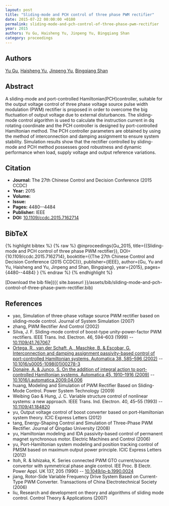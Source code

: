 ```yaml
---
layout: post
title: "Sliding-mode and PCH control of three phase PWM rectifier"
date: 2015-07-22 00:00:00 +0100
permalink: sliding-mode-and-pch-control-of-three-phase-pwm-rectifier
year: 2015
authors: Yu Gu, Haisheng Yu, Jinpeng Yu, Bingqiang Shan
category: proceedings
---
```

 
## Authors
[Yu Gu](authors/yu-gu), [Haisheng Yu](authors/haisheng-yu), [Jinpeng Yu](authors/jinpeng-yu), [Bingqiang Shan](authors/bing-qiang-shan)
 
## Abstract
A sliding-mode and port-controlled Hamiltonian(PCH)controller, suitable for the output voltage control of three phase voltage source pulse width modulation (PWM) rectifier is proposed in order to overcome the big fluctuation of output voltage due to external disturbances. The sliding-mode control algorithm is used to calculate the instruction current in dq rotating coordinate and the PCH controller is designed by port-controlled Hamiltonian method. The PCH controller parameters are obtained by using the method of interconnection and damping assignment to ensure system stability. Simulation results show that the rectifier controlled by sliding-mode and PCH method possesses good robustness and dynamic performance when load, supply voltage and output reference variations.
 
## Citation
- **Journal:** The 27th Chinese Control and Decision Conference (2015 CCDC)
- **Year:** 2015
- **Volume:** 
- **Issue:** 
- **Pages:** 4480--4484
- **Publisher:** IEEE
- **DOI:** [10.1109/ccdc.2015.7162714](https://doi.org/10.1109/ccdc.2015.7162714)
 
## BibTeX
{% highlight bibtex %}
{% raw %}
@inproceedings{Gu_2015,
  title={{Sliding-mode and PCH control of three phase PWM rectifier}},
  DOI={10.1109/ccdc.2015.7162714},
  booktitle={{The 27th Chinese Control and Decision Conference (2015 CCDC)}},
  publisher={IEEE},
  author={Gu, Yu and Yu, Haisheng and Yu, Jinpeng and Shan, Bingqiang},
  year={2015},
  pages={4480--4484}
}
{% endraw %}
{% endhighlight %}
 
[Download the bib file]({{ site.baseurl }}/assets/bib/sliding-mode-and-pch-control-of-three-phase-pwm-rectifier.bib)
 
## References
- yao, Simulation of three-phase voltage source PWM rectifier based on sliding-mode control. Journal of System Simulation (2007)
- zhang, PWM Rectifier And Control (2002)
- Silva, J. F. Sliding-mode control of boost-type unity-power-factor PWM rectifiers. IEEE Trans. Ind. Electron. 46, 594–603 (1999) -- [10.1109/41.767067](https://doi.org/10.1109/41.767067)
- [Ortega, R., van der Schaft, A., Maschke, B. & Escobar, G. Interconnection and damping assignment passivity-based control of port-controlled Hamiltonian systems. Automatica 38, 585–596 (2002)](interconnection-and-damping-assignment-passivity-based-control-of-port-controlled-hamiltonian-systems) -- [10.1016/s0005-1098(01)00278-3](https://doi.org/10.1016/s0005-1098(01)00278-3)
- [Donaire, A. & Junco, S. On the addition of integral action to port-controlled Hamiltonian systems. Automatica 45, 1910–1916 (2009)](on-the-addition-of-integral-action-to-port-controlled-hamiltonian-systems) -- [10.1016/j.automatica.2009.04.006](https://doi.org/10.1016/j.automatica.2009.04.006)
- huang, Modeling and Simulation of PWM Rectifier Based on Sliding-Mode Control. Power System Technology (2009)
- Weibing Gao & Hung, J. C. Variable structure control of nonlinear systems: a new approach. IEEE Trans. Ind. Electron. 40, 45–55 (1993) -- [10.1109/41.184820](https://doi.org/10.1109/41.184820)
- yu, Output voltage control of boost converter based on port-Hamiltonian system theory. ICIC Express Letters (2012)
- tang, Energy-Shaping Control and Simulation of Three-Phase PWM Rectifier. Journal of Qingdao University (2008)
- yu, Hamiltonian modeling and IDA passivity-based control of permanent magnet synchronous motor. Electric Machines and Control (2006)
- yu, Port-Hamiltonian system modeling and position tracking control of PMSM based on maximum output power principle. ICIC Express Letters (2012)
- Itoh, R. & Ishizaka, K. Series connected PWM GTO current/source convertor with symmetrical phase angle control. IEE Proc. B Electr. Power Appl. UK 137, 205 (1990) -- [10.1049/ip-b.1990.0024](https://doi.org/10.1049/ip-b.1990.0024)
- jiang, Rotor-Side Variable Frequency Drive System Based on Current-Type PWM Converter. Transactions of China Electrotechnical Society (2006)
- liu, Research and development on theory and algorithms of sliding mode control. Control Theory & Applications (2007)

